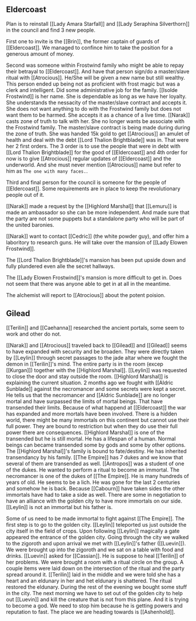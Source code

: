 ## Eldercoast

Plan is to reinstall [[Lady Amara Starfall]] and [[Lady Seraphina Silverthorn]] in the council and find 3 new people.

First one to invite is the [[Brin]], the former captain of guards of [[Eldercoast]]. We managed to confince him to take the position for a generous amount of money.

Second was someone within Frostwind family who might be able to repay their betrayal to [[Eldercoast]]. And have that person sign/do a master/slave ritual with [[Atrocious]]. He/She will be given a new name but still wealthy. This person ended up being not as proficient with frost magic but was a clerk and intelligent. Did some administrative job for the family. [[Isolde Frostwind]] is her name. She is dependable as long as we have her loyalty. She understands the nessacity of the master/slave contract and accepts it. She does not want anything to do with the Frostwind family but does not want them to be harmed. She accepts it as a chance of a live time. [[Narak]] casts zone of truth to talk with her. She no longer wants be associate with the Frostwind family. The master/slave contract is being made during during the zone of truth. She was handed 15k gold to get [[Atrocious]] an amulet of health and deal with the debt [[Lord Thalion Brightblade]] was in. That were her 2 first orders. The 3 order is to use the people that were in debt with [[Lord Thalion Brightblade]] for the good of [[Eldercoast]] and 4th order for now is to give [[Atrocious]] regular updates of [[Eldercoast]] and the underworld. And she must never mention [[Atrocious]] name but refer to him as `The one with many faces.`.

Third and final person for the council is someone for the people of [[Eldercoast]]. Some requirements are in place to keep the revolutionary people out of it.

[[Narak]] made a request by the [[Highlord Marshal]] that [[Lemuru]] is made an ambassador so she can be more independent. And made sure that the party are not some puppets but a standalone party who will be part of the united baronies.

[[Narak]] want to contact [[Cedric]] (the white powder guy), and offer him a laboritory to research guns. He will take over the mansion of [[Lady Elowen Frostwind]].

The [[Lord Thalion Brightblade]]'s mansion has been put upside down and fully plundered even alle the secret hallways.

The [[Lady Elowen Frostwind]]'s mansion is more difficult to get in. Does not seem that there was anyone able to get in at all in the meantime.

The alchemist will report to [[Atrocious]] about the potent poision.

## Gilead

[[Terilin]] and [[Caehanna]] researched the ancient portals, some seem to work and other do not.

[[Narak]] and [[Atrocious]] traveled back to [[Gilead]] and [[Gilead]] seems to have expanded with security and be broaden. They were directly taken by [[Leylin]] through secret passages to the jade altar where we fought the demon in [[Terilin]]'s mind. The entire party is in the room (excep [[Kurgan]]) together with the [[Highlord Marshal]]. [[Leylin]] was requested to close the door and stay outside the room. [[Highlord Marshal]] is explaining the current situation. 2 months ago we fought with [[Aldric Sunblade]] against the necromancer and some secrets were kept a secret. He tells us that the necromancer and [[Aldric Sunblade]] are no longer mortal and have surpassed the limits of mortal beings. That have transended their limits. Because of what happend at [[Eldercoast]] the war has expanded and more mortals have been involved. There is a hidden world, there might be many immortals on this continent but cannot use their full power. They are bound to restriction but when they do use their full power there are consequences. [[Highlord Marshal]] is one of the transended but he is still mortal. He has a lifespan of a human. Normal beings can became transended some by gods and some by other options. The [[Highlord Marshal]]'s family is bound to fate/destiny. He has inherited transendancy by his family. [[The Empire]] has 7 dukes and we know that several of them are transended as well. [[Antropos]] was a student of one of the dukes. He wanted to perform a ritual to become an immortal. The necromancer is one of the dukes of [[The Empire]]. He is many hundreds of years of old. He seems to be a lich. He was gone for the last 2 centuries and somehow he is back. Because [[Cabourn]] have taken sides the other immortals have had to take a side as well. There are some in negotiation to have an alliance with the golden city to have more immortals on our side. [[Leylin]] is not an immortal but his father is.

Some of us need to be made immortal to fight against [[The Empire]]. The first step is to go to the golden city. [[Leylin]] teleported us just outside the city itself in the field of crops. Upon following [[Leylin]] magically a gate appeared the entrance of the golden city. Going through the city we walked to the zigoroth and upon arrival we met with [[Leylin]]'s father ([[Luevin]]). We were brought up into the zigoroth and we sat on a table with food and drinks. [[Luevin]] asked for [[Cassian]]. He is suppose to heal [[Terilin]] of her problems. We were brought a room with a ritual circle on the group. A couple items were laid down on the intersection of the ritual and the party spread around it. [[Terilin]] laid in the middle and we were told she has a heart and an eldunary in her and het eldunary is shattered. The ritual restored the eldunary. During the rest of the evening we bought some stuff in the city. The next morning we have to set out of the golden city to help out [[Luevin]] and kill the creature that is not from this plane. And it is trying to become a god. We need to stop him because he is getting powers and reputation to fast. The place we are heading towards is [[Ashenhold]].
